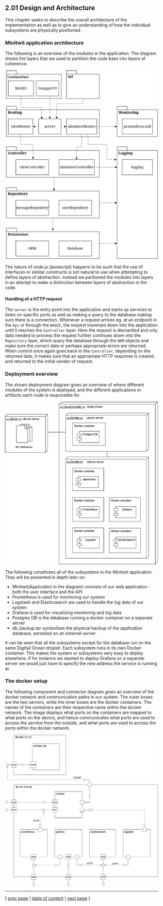 ## 2.01 Design and Architecture
This chapter seeks to describe the overall architecture of the implementation as well as to give an understanding of how the individual subsystems are physically positioned.

### Minitwit application architecture
The following is an overview of the modules in the application. The diagram shows the layers that we used to partition the code base into layers of coherence.

![Overview of packages](../images/ch2_packet_overview.png)

The nature of node.js (javascript) happens to be such that the use of interfaces or similar constructs is not natural to use when attempting to define layers of abstraction. Instead we paritioned the modules into layers in an attempt to make a distinction between layers of abstraction in the code. 

#### Handling of a HTTP request
The `server` is the entry point into the application and starts up services to listen on specific ports as well as making a query to the database making sure there is a connection. Whenever a request arrives eg. at an endpoint in the `Api` or through the `WebUI`, the request traverses down into the application until it reaches the `Controller` layer. Here the request is dismantled and only data needed to process the request further continues down into the `Repository` layer, which query the database through the `ORM` objects and make sure the correct data or perhaps appropriate errors are returned. When control once again goes back to the `Controller`, depending on the returned data, it makes sure that an appropriate HTTP response is created and returned to the initial sender of request.

### Deployment overview
The shown deployment diagram gives an overview of where different modules of the system is deployed, and the different applications or artifacts each node is responsible for.

![Overview of deployed components](../images/ch2-component-deployment-overview.png)

The following constitutes all of the subsystems in the Minitwit application. They will be presented in depth later on:
- Minitwit(Application in the diagram) consists of our web application - both the user interface and the API
- Prometheus is used for monitoring our system
- Logstash and Elasticsearch are used to handle the log data of our system
- Grafana is used for visualizing monitoring and log data
- Postgres DB is the database running a docker container on a separate server
- db_backup.tar symbolizes the physical backup of the application database, persisted on an external server.

It can be seen that all the subsystems except for the database run on the same Digitial Ocean droplet. Each subsystem runs in its own Docker container. This makes the system or subsystems very easy to deploy elsewhere. If for instance we wanted to deploy Grafana on a separate server we would just have to specify the new address the service is running at.

<!-- We found that we did not need to distribute the subsystems on multiple nodes for the majority of this project. Our system was very efficient and performed well. From the beginning of the project we had chosen a powerful droplet so we did not have to scale our system vertically. However, having all subsystems on the same node made our system vulnerable as we had a single point of failure. + scaling, therefore later on we ... -->

### The docker setup
The following component and connector diagram gives an overview of the docker network and communication paths in our system. The outer boxes are the two servers, while the inner boxes are the docker containers. The names of the containers are their respective name within the docker network. The image displays what ports on the containers are mapped to what ports on the device, and hence communicates what ports are used to access the service from the outside, and what ports are used to access the ports within the docker network.

![Overview of docker containers and the networks](../images/ch2-docker_network.png)

---
[ [prev page](../chapters/200_systems_perspective.md) | [table of content](../table_of_content.md) | [next page](../chapters/202_dependencies.md) ]
